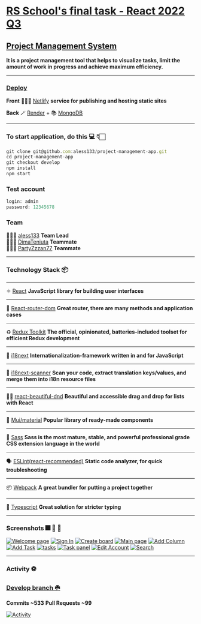 # [RS School's final task - React 2022 Q3](https://rs.school/)

## [Project Management System](https://github.com/rolling-scopes-school/tasks/blob/master/tasks/react/project-management-system-EN.md)

**It is a project management tool that helps to visualize tasks, limit the amount of work in progress and achieve maximum efficiency.**

---

### [Deploy](https://rs-pma.netlify.app/)

**Front** 🧙🏻‍♂️ [Netlify](https://www.netlify.com/) **service for publishing and hosting static sites**

**Back** 🪄 [Render](https://pma-back.onrender.com/api-docs/) + 📚 [MongoDB](https://www.mongodb.com/)

---

### To start application, do this 💻 👇🏻

```js
git clone git@github.com:aless133/project-management-app.git
cd project-management-app
git checkout develop
npm install
npm start
```

### Test account

```js
login: admin
password: 12345678
```

### Team

👨🏻‍🎓 [aless133](https://github.com/aless133) **Team Lead**\
👨🏻‍🎓 [DimaTeniuta](https://github.com/DimaTeniuta) **Teammate**\
👨🏻‍🎓 [PartyZzzan77](https://github.com/PartyZzzan77) **Teammate**

---

### Technology Stack 📦

---

⚛️ [React](https://www.npmjs.com/package/react) **JavaScript library for building user interfaces**

---

🚦 [React-router-dom](https://www.npmjs.com/package/react-router-dom) **Great router, there are many methods and application cases**

---

♻️ [Redux Toolkit](https://redux-toolkit.js.org/) **The official, opinionated, batteries-included toolset for efficient Redux development**

---

🧩 [i18next](https://www.i18next.com/) **Internationalization-framework written in and for JavaScript**

---

🔎 [i18next-scanner](https://github.com/i18next/i18next-scanner) **Scan your code, extract translation keys/values, and merge them into i18n resource files**

---

✋🏻 [react-beautiful-dnd](https://egghead.io/courses/beautiful-and-accessible-drag-and-drop-with-react-beautiful-dnd) **Beautiful and accessible drag and drop for lists with React**

---

🎨 [Mui/material](https://mui.com/) **Popular library of ready-made components**

---

🎨 [Sass](https://mui.com/) **Sass is the most mature, stable, and powerful professional grade CSS extension language in the world**

---

🗣 [ESLint(react-recommended)](https://eslint.org/) **Static code analyzer, for quick troubleshooting**

---

📦 [Webpack](https://webpack.js.org/) **A great bundler for putting a project together**

---

🦆 [Typescript](https://www.typescriptlang.org/) **Great solution for stricter typing**

---

### Screenshots 🎆 🎇 🌅

[![Welcome page](https://i.postimg.cc/pdzhNHzh/Screenshot-2022-12-02-at-11-32-22.png)](https://postimg.cc/PLfrZ06T)
[![Sign In](https://i.postimg.cc/P5NVQ6ZF/Screenshot-2022-12-02-at-11-33-32.png)](https://postimg.cc/w18k6Qwh)
[![Create board](https://i.postimg.cc/1XByh99H/Screenshot-2022-12-02-at-11-35-55.png)](https://postimg.cc/T5Kznv5L)
[![Main page](https://i.postimg.cc/KzFXZdps/Screenshot-2022-12-02-at-11-37-59.png)](https://postimg.cc/sBnHm0rp)
[![Add Column](https://i.postimg.cc/2ybgTr1y/Screenshot-2022-12-02-at-11-41-59.png)](https://postimg.cc/xNQs1ryV)
[![Add Task](https://i.postimg.cc/SNGf5Hcx/Screenshot-2022-12-02-at-11-40-02.png)](https://postimg.cc/WhhZqW9B)
[![tasks](https://i.postimg.cc/fLJ0HrDk/Screenshot-2022-12-02-at-11-46-23.png)](https://postimg.cc/jwY52vWr)
[![Task panel](https://i.postimg.cc/BnfhFxsd/Screenshot-2022-12-02-at-11-58-31.png)](https://postimg.cc/BXNc9Pjg)
[![Edit Account](https://i.postimg.cc/kG12mNsD/Screenshot-2022-12-02-at-12-00-49.png)](https://postimg.cc/PvDXbwBk)
[![Search](https://i.postimg.cc/N0CGLGTP/Screenshot-2022-12-02-at-12-02-19.png)](https://postimg.cc/kV8PpmTx)

---

### Activity ⚽️

### [Develop branch ☘️](https://github.com/aless133/project-management-app/tree/develop)

**Commits ~533**
**Pull Requests ~99**

[![Activity](https://i.postimg.cc/LsBDPTpn/Screenshot-2022-12-02-at-12-50-16.png)](https://youtu.be/tA07nc5kTtc)
